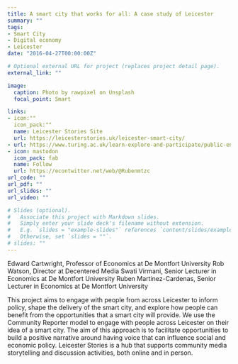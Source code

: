 ```yaml
---
title: A smart city that works for all: A case study of Leicester
summary: ""
tags:
- Smart City
- Digital economy
- Leicester
date: "2016-04-27T00:00:00Z"

# Optional external URL for project (replaces project detail page).
external_link: ""

image:
  caption: Photo by rawpixel on Unsplash
  focal_point: Smart

links:
- icon:""
  icon_pack:""
  name: Leicester Stories Site
  url: https://leicesterstories.uk/leicester-smart-city/
- url: https://www.turing.ac.uk/learn-explore-and-participate/public-engagement-grant-award-2022
- icon: mastodon
  icon_pack: fab
  name: Follow
  url: https://econtwitter.net/web/@Rubenmtzc
url_code: ""
url_pdf: ""
url_slides: ""
url_video: ""

# Slides (optional).
#   Associate this project with Markdown slides.
#   Simply enter your slide deck's filename without extension.
#   E.g. `slides = "example-slides"` references `content/slides/example-slides.md`.
#   Otherwise, set `slides = ""`.
# slides: ""
---
```

Edward Cartwright, Professor of Economics at De Montfort University
Rob Watson, Director at Decentered Media
Swati Virmani, Senior Lecturer in Economics at De Montfort University
Ruben Martinez-Cardenas, Senior Lecturer in Economics at De Montfort University

This project aims to engage with people from across Leicester to inform policy, shape the delivery of the smart city, and explore how people can benefit from the opportunities that a smart city will provide. We use the Community Reporter model to engage with people across Leicester on their idea of a smart city.
The aim of this approach is to facilitate opportunities to build a positive narrative around having voice that can influence social and economic policy.
Leicester Stories is a hub that supports community media storytelling and discussion activities, both online and in person. 
